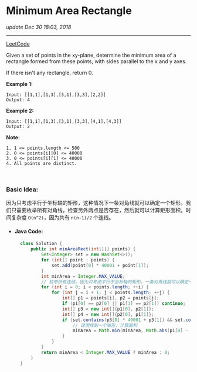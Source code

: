 # Minimum Area Rectangle
_update Dec 30 18:03, 2018_

---
[LeetCode](https://leetcode.com/problems/minimum-area-rectangle/)

Given a set of points in the xy-plane, determine the minimum area of a rectangle formed from these points, with sides parallel to the x and y axes.

If there isn't any rectangle, return 0.


**Example 1:**

    Input: [[1,1],[1,3],[3,1],[3,3],[2,2]]
    Output: 4

**Example 2:**

    Input: [[1,1],[1,3],[3,1],[3,3],[4,1],[4,3]]
    Output: 2
 
**Note:**

    1. 1 <= points.length <= 500
    2. 0 <= points[i][0] <= 40000
    3. 0 <= points[i][1] <= 40000
    4. All points are distinct.

<br/>

### Basic Idea:
因为只考虑平行于坐标轴的矩形，这种情况下一条对角线就可以确定一个矩形。我们只需要枚举所有对角线，检查另外两点是否存在，然后就可以计算矩形面积。时间复杂度 `O(n^2)`，因为共有 `n(n-1)/2` 个连线。

* #### Java Code:
  ```java
    class Solution {
        public int minAreaRect(int[][] points) {
            Set<Integer> set = new HashSet<>();
            for (int[] point : points) {
                set.add(point[0] * 40001 + point[1]);
            }
            int minArea = Integer.MAX_VALUE;
            // 枚举所有连线，因为只考虑平行于坐标轴的矩形，一条对角线就可以确定一个矩形
            for (int i = 0; i < points.length; ++i) {
                for (int j = i + 1; j < points.length; ++j) {
                    int[] p1 = points[i], p2 = points[j];
                    if (p1[0] == p2[0] || p1[1] == p2[1]) continue;
                    int[] p3 = new int[]{p1[0], p2[1]};
                    int[] p4 = new int[]{p2[0], p1[1]};
                    if (set.contains(p3[0] * 40001 + p3[1]) && set.contains(p4[0] * 40001 + p4[1])) {
                        // 说明找到一个矩形，计算面积
                        minArea = Math.min(minArea, Math.abs(p1[0] - p2[0]) * Math.abs(p1[1] - p2[1]));
                    }
                }
            }
            return minArea < Integer.MAX_VALUE ? minArea : 0;
        }
    }
  ```
